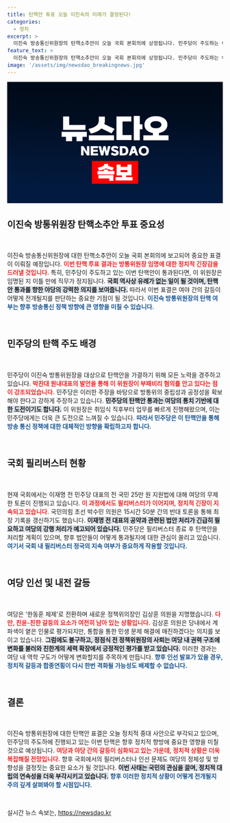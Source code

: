 ```yaml
---
title: 탄핵안 투표 오늘 이진숙의 미래가 결정된다!
categories:
  - 정치
excerpt: >
  이진숙 방송통신위원장의 탄핵소추안이 오늘 국회 본회의에 상정됩니다. 민주당이 주도하는 이 결정으로, 이 위원장은 임명 이틀 만에 직무 정지에 직면할 가능성이 큽니다! 이모저모가 뒤얽힌 국회, 과연 어떤 결과가 기다리고 있을까요?
feature_text: >
  이진숙 방송통신위원장의 탄핵소추안이 오늘 국회 본회의에 상정됩니다. 민주당이 주도하는 이 결정으로, 이 위원장은 임명 이틀 만에 직무 정지에 직면할 가능성이 큽니다! 이모저모가 뒤얽힌 국회, 과연 어떤 결과가 기다리고 있을까요?
image: '/assets/img/newsdao_breakingnews.jpg'
---
```


<p><img src="/assets/img/newsdao_breakingnews.jpg" alt="ontimetimes 속보" /></p>

<h2 data-ke-size="size26">이진숙 방통위원장 탄핵소추안 투표 중요성</h2>

<p data-ke-size="size16">&nbsp;</p>

<p>이진숙 방송통신위원장에 대한 탄핵소추안이 오늘 국회 본회의에 보고되어 중요한 표결이 이뤄질 예정입니다. <b><span style="color: #ee2323;">이번 탄핵 투표 결과는 방통위원장 임명에 대한 정치적 긴장감을 드러낼 것입니다.</span></b> 특히, 민주당이 주도하고 있는 이번 탄핵안이 통과된다면, 이 위원장은 임명된 지 이틀 만에 직무가 정지됩니다. <b><span style="background-color: #21538527;">국회 역사상 유례가 없는 일이 될 것이며, 탄핵안 통과를 향한 야당의 강력한 의지를 보여줍니다.</span></b> 따라서 이번 표결은 여야 간의 갈등이 어떻게 전개될지를 판단하는 중요한 기점이 될 것입니다. <b><span style="color: #1a5490;">이진숙 방통위원장의 탄핵 여부는 향후 방송통신 정책 방향에 큰 영향을 미칠 수 있습니다.</span></b></p>

<p data-ke-size="size16">&nbsp;</p>

<h2 data-ke-size="size26">민주당의 탄핵 주도 배경</h2>

<p data-ke-size="size16">&nbsp;</p>

<p>민주당이 이진숙 방통위원장을 대상으로 탄핵안을 가결하기 위해 모든 노력을 경주하고 있습니다. <b><span style="color: #ee2323;">박찬대 원내대표의 발언을 통해 이 위원장이 부패비리 혐의를 안고 있다는 점이 강조되었습니다.</span></b> 민주당은 이러한 주장을 바탕으로 방통위의 중립성과 공정성을 확보해야 한다고 강하게 주장하고 있습니다. <b><span style="background-color: #21538527;">민주당의 탄핵안 통과는 여당의 통치 기반에 대한 도전이기도 합니다.</span></b> 이 위원장은 취임식 직후부터 업무를 빠르게 진행해왔으며, 이는 민주당에게는 더욱 큰 도전으로 느껴질 수 있습니다. <b><span style="color: #1a5490;">따라서 민주당은 이 탄핵안을 통해 방송 통신 정책에 대한 대체적인 방향을 확립하고자 합니다.</span></b></p>

<p data-ke-size="size16">&nbsp;</p>

<h2 data-ke-size="size26">국회 필리버스터 현황</h2>

<p data-ke-size="size16">&nbsp;</p>

<p>현재 국회에서는 이재명 전 민주당 대표의 전 국민 25만 원 지원법에 대해 여당의 무제한 토론이 진행되고 있습니다. <b><span style="color: #ee2323;">이 과정에서도 필리버스터가 이어지며, 정치적 긴장이 지속되고 있습니다.</span></b> 국민의힘 초선 박수민 의원은 15시간 50분 간의 반대 토론을 통해 최장 기록을 갱신하기도 했습니다. <b><span style="background-color: #21538527;">이재명 전 대표의 공약과 관련된 법안 처리가 긴급히 필요하고 여당의 강행 처리가 예고되어 있습니다.</span></b> 민주당은 필리버스터 종료 후 탄핵안을 처리할 계획이 있으며, 향후 법안들이 어떻게 통과될지에 대한 관심이 쏠리고 있습니다. <b><span style="color: #1a5490;">여기서 국회 내 필리버스터 정국의 지속 여부가 중요하게 작용할 것입니다.</span></b></p>

<p data-ke-size="size16">&nbsp;</p>

<h2 data-ke-size="size26">여당 인선 및 내전 갈등</h2>

<p data-ke-size="size16">&nbsp;</p>

<p>여당은 '한동훈 체제'로 전환하며 새로운 정책위의장인 김상훈 의원을 지명했습니다. <b><span style="color: #ee2323;">다만, 친윤-친한 갈등의 요소가 여전히 남아 있는 상황입니다.</span></b> 김상훈 의원은 당내에서 계파색이 옅은 인물로 평가되지만, 통합을 통한 민생 문제 해결에 매진하겠다는 의지를 보이고 있습니다. <b><span style="background-color: #21538527;">그럼에도 불구하고, 정점식 전 정책위원장의 사퇴는 여당 내 권력 구조에 변화를 불러와 친한계의 세력 확장에서 긍정적인 평가를 받고 있습니다.</span></b> 이러한 경과는 여당 내 역학 구도가 어떻게 변화할지를 주목하게 만듭니다. <b><span style="color: #1a5490;">향후 인선 발표가 있을 경우, 정치적 갈등과 합종연횡이 다시 한번 격화될 가능성도 배제할 수 없습니다.</span></b></p>

<p data-ke-size="size16">&nbsp;</p>

<h2 data-ke-size="size26">결론</h2>

<p data-ke-size="size16">&nbsp;</p>

<p>이진숙 방통위원장에 대한 탄핵안 표결은 오늘 정치적 중대 사안으로 부각되고 있으며, 민주당의 주도하에 진행되고 있는 이번 탄핵은 향후 정치적 향방에 중요한 영향을 미칠 것으로 예상됩니다. <b><span style="color: #ee2323;">여당과 야당 간의 갈등이 심화되고 있는 가운데, 정치적 상황은 더욱 복잡해질 전망입니다.</span></b> 향후 국회에서의 필리버스터나 인선 문제도 여당의 정체성 및 방향성을 결정짓는 중요한 요소가 될 것입니다. <b><span style="background-color: #21538527;">이번 사태는 국민의 관심을 끌며, 정치적 대립의 연속성을 더욱 부각시키고 있습니다.</span></b> <b><span style="color: #1a5490;">향후 이러한 정치적 상황이 어떻게 전개될지 주의 깊게 살펴봐야 할 시점입니다.</span></b> </p>

<p data-ke-size="size16">&nbsp;</p>
실시간 뉴스 속보는, <a href="https://newsdao.kr" rel="dofollow">https://newsdao.kr</a>


